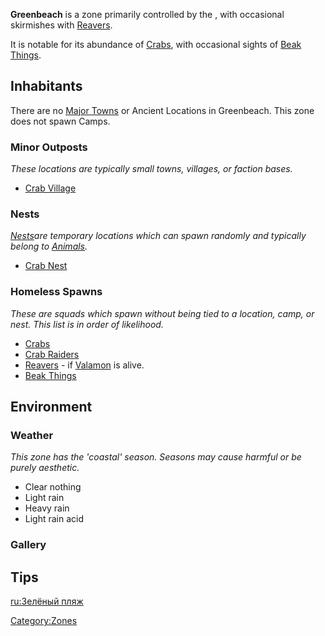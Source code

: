 **Greenbeach** is a zone primarily controlled by the [](02%20-%20Projects%20&%20Wikis/Kenshi/Kenshi%20Wiki/Kenshi%20Wiki%20Template/Crab_Raiders.md), with occasional skirmishes with
[Reavers](02%20-%20Projects%20&%20Wikis/Kenshi/Kenshi%20Wiki/Kenshi%20Wiki%20Template/Reavers.md "wikilink").

It is notable for its abundance of [Crabs](Crabs.md "wikilink"), with
occasional sights of [Beak Things](Beak_Thing.md "wikilink").

## Inhabitants

There are no [Major Towns](Major_Towns.md "wikilink") or Ancient Locations
in Greenbeach. This zone does not spawn Camps.

### Minor Outposts

*These locations are typically small towns, villages, or faction bases.*

- [Crab Village](Crab_Village.md "wikilink")

### Nests

[*Nests*](Nest.md "wikilink")*are temporary locations which can spawn
randomly and typically belong to [Animals](Fauna.md "wikilink").*

- [Crab Nest](Crab_Nest.md "wikilink")

### Homeless Spawns

*These are squads which spawn without being tied to a location, camp, or
nest. This list is in order of likelihood.*

- [Crabs](Crab.md "wikilink")
- [Crab Raiders](02%20-%20Projects%20&%20Wikis/Kenshi/Kenshi%20Wiki/Kenshi%20Wiki%20Template/Crab_Raiders.md "wikilink")
- [Reavers](02%20-%20Projects%20&%20Wikis/Kenshi/Kenshi%20Wiki/Kenshi%20Wiki%20Template/Reavers.md "wikilink") - if [Valamon](Valamon.md "wikilink") is
  alive.
- [Beak Things](Beak_Thing.md "wikilink")

## Environment

### Weather

*This zone has the 'coastal' season. Seasons may cause harmful [](Weather_Effects.md) or be purely aesthetic.*

- Clear nothing
- Light rain
- Heavy rain
- Light rain acid

### Gallery

## Tips

[ru:Зелёный пляж](ru:Зелёный_пляж "wikilink")

[Category:Zones](Category:Zones "wikilink")